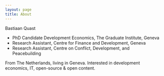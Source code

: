 ```yaml
---
layout: page
title: About
---
```


Bastiaan Quast

- PhD Candidate Development Economics, The Graduate Institute, Geneva
- Research Assistant, Centre for Finance and Development, Geneva
- Research Assistant, Centre on Conflict, Development, and Peacebuilding

From The Netherlands, living in Geneva. Interested in development economics, IT, open-source & open content.
